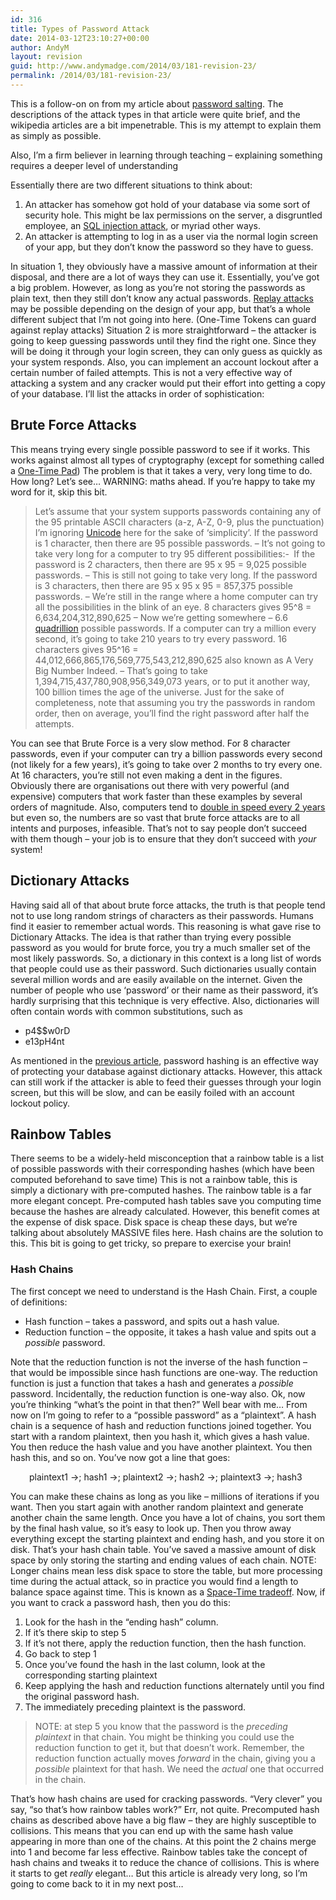 ```yaml
---
id: 316
title: Types of Password Attack
date: 2014-03-12T23:10:27+00:00
author: AndyM
layout: revision
guid: http://www.andymadge.com/2014/03/181-revision-23/
permalink: /2014/03/181-revision-23/
---
```

This is a follow-on on from my article about [password salting](http://www.andymadge.com/2009/08/password-salting-techniques/). The descriptions of the attack types in that article were quite brief, and the wikipedia articles are a bit impenetrable. This is my attempt to explain them as simply as possible.

Also, I&#8217;m a firm believer in learning through teaching &#8211; explaining something requires a deeper level of understanding

Essentially there are two different situations to think about:

  1. An attacker has somehow got hold of your database via some sort of security hole. This might be lax permissions on the server, a disgruntled employee, an [SQL injection attack](http://en.wikipedia.org/wiki/SQL_injection), or myriad other ways.
  2. An attacker is attempting to log in as a user via the normal login screen of your app, but they don&#8217;t know the password so they have to guess.

In situation 1, they obviously have a massive amount of information at their disposal, and there are a lot of ways they can use it. Essentially, you&#8217;ve got a big problem. However, as long as you&#8217;re not storing the passwords as plain text, then they still don&#8217;t know any actual passwords. [Replay attacks](http://en.wikipedia.org/wiki/Replay_attack) may be possible depending on the design of your app, but that&#8217;s a whole different subject that I&#8217;m not going into here. (One-Time Tokens can guard against replay attacks) Situation 2 is more straightforward &#8211; the attacker is going to keep guessing passwords until they find the right one. Since they will be doing it through your login screen, they can only guess as quickly as your system responds. Also, you can implement an account lockout after a certain number of failed attempts. This is not a very effective way of attacking a system and any cracker would put their effort into getting a copy of your database. I&#8217;ll list the attacks in order of sophistication:

## Brute Force Attacks

This means trying every single possible password to see if it works. This works against almost all types of cryptography (except for something called a [One-Time Pad](http://en.wikipedia.org/wiki/One-time_pad)) The problem is that it takes a very, very long time to do. How long? Let&#8217;s see&#8230; WARNING: maths ahead. If you&#8217;re happy to take my word for it, skip this bit.

> Let&#8217;s assume that your system supports passwords containing any of the 95 printable ASCII characters (a-z, A-Z, 0-9, plus the punctuation) I&#8217;m ignoring [Unicode](http://en.wikipedia.org/wiki/Unicode) here for the sake of &#8216;simplicity&#8217;. If the password is 1 character, then there are 95 possible passwords. &#8211; It&#8217;s not going to take very long for a computer to try 95 different possibilities<img src="http://www.andymadge.com/blog/wp-includes/images/smilies/simple-smile.png" alt=":-)" class="wp-smiley" style="height: 1em; max-height: 1em;" /> If the password is 2 characters, then there are 95 x 95 = 9,025 possible passwords. &#8211; This is still not going to take very long. If the password is 3 characters, then there are 95 x 95 x 95 = 857,375 possible passwords. &#8211; We&#8217;re still in the range where a home computer can try all the possibilities in the blink of an eye. 8 characters gives 95^8 = 6,634,204,312,890,625 &#8211; Now we&#8217;re getting somewhere &#8211; 6.6 [quadrillion](http://en.wikipedia.org/wiki/Quadrillion "Quadrillion") possible passwords. If a computer can try a million every second, it&#8217;s going to take 210 years to try every password. 16 characters gives 95^16 = 44,012,666,865,176,569,775,543,212,890,625 also known as A Very Big Number Indeed. &#8211; That&#8217;s going to take 1,394,715,437,780,908,956,349,073 years, or to put it another way, 100 billion times the age of the universe. Just for the sake of completeness, note that assuming you try the passwords in random order, then on average, you&#8217;ll find the right password after half the attempts.

You can see that Brute Force is a very slow method. For 8 character passwords, even if your computer can try a billion passwords every second (not likely for a few years), it&#8217;s going to take over 2 months to try every one. At 16 characters, you&#8217;re still not even making a dent in the figures. Obviously there are organisations out there with very powerful (and expensive) computers that work faster than these examples by several orders of magnitude. Also, computers tend to [double in speed every 2 years](http://en.wikipedia.org/wiki/Moore's_law) but even so, the numbers are so vast that brute force attacks are to all intents and purposes, infeasible. That&#8217;s not to say people don&#8217;t succeed with them though &#8211; your job is to ensure that they don&#8217;t succeed with _your_ system!

## **Dictionary Attacks**

Having said all of that about brute force attacks, the truth is that people tend not to use long random strings of characters as their passwords. Humans find it easier to remember actual words. This reasoning is what gave rise to Dictionary Attacks. The idea is that rather than trying every possible password as you would for brute force, you try a much smaller set of the most likely passwords. So, a dictionary in this context is a long list of words that people could use as their password. Such dictionaries usually contain several million words and are easily available on the internet. Given the number of people who use &#8216;password&#8217; or their name as their password, it&#8217;s hardly surprising that this technique is very effective. Also, dictionaries will often contain words with common substitutions, such as

  * p4$$w0rD
  * e13pH4nt

As mentioned in the [previous article](http://www.andymadge.com/2009/08/password-salting-techniques/), password hashing is an effective way of protecting your database against dictionary attacks. However, this attack can still work if the attacker is able to feed their guesses through your login screen, but this will be slow, and can be easily foiled with an account lockout policy.

## Rainbow Tables

There seems to be a widely-held misconception that a rainbow table is a list of possible passwords with their corresponding hashes (which have been computed beforehand to save time) This is not a rainbow table, this is simply a dictionary with pre-computed hashes. The rainbow table is a far more elegant concept. Pre-computed hash tables save you computing time because the hashes are already calculated. However, this benefit comes at the expense of disk space. Disk space is cheap these days, but we&#8217;re talking about absolutely MASSIVE files here. Hash chains are the solution to this. This bit is going to get tricky, so prepare to exercise your brain!

### Hash Chains

The first concept we need to understand is the Hash Chain. First, a couple of definitions:

  * Hash function &#8211; takes a password, and spits out a hash value.
  * Reduction function &#8211; the opposite, it takes a hash value and spits out a _possible_ password.

Note that the reduction function is not the inverse of the hash function &#8211; that would be impossible since hash functions are one-way. The reduction function is just a function that takes a hash and generates a _possible_ password. Incidentally, the reduction function is one-way also. Ok, now you&#8217;re thinking &#8220;what&#8217;s the point in that then?&#8221; Well bear with me&#8230; From now on I&#8217;m going to refer to a &#8220;possible password&#8221; as a &#8220;plaintext&#8221;. A hash chain is a sequence of hash and reduction functions joined together. You start with a random plaintext, then you hash it, which gives a hash value. You then reduce the hash value and you have another plaintext. You then hash this, and so on. You&#8217;ve now got a line that goes:

<p style="padding-left: 30px;">
  plaintext1 ->; hash1 ->; plaintext2 ->; hash2 ->; plaintext3 ->; hash3
</p>

You can make these chains as long as you like &#8211; millions of iterations if you want. Then you start again with another random plaintext and generate another chain the same length. Once you have a lot of chains, you sort them by the final hash value, so it&#8217;s easy to look up. Then you throw away everything except the starting plaintext and ending hash, and you store it on disk. That&#8217;s your hash chain table. You&#8217;ve saved a massive amount of disk space by only storing the starting and ending values of each chain. NOTE: Longer chains mean less disk space to store the table, but more processing time during the actual attack, so in practice you would find a length to balance space against time. This is known as a [Space-Time tradeoff](http://en.wikipedia.org/wiki/Space-time_tradeoff). Now, if you want to crack a password hash, then you do this:

  1. Look for the hash in the &#8220;ending hash&#8221; column.
  2. If it&#8217;s there skip to step 5
  3. If it&#8217;s not there, apply the reduction function, then the hash function.
  4. Go back to step 1
  5. Once you&#8217;ve found the hash in the last column, look at the corresponding starting plaintext
  6. Keep applying the hash and reduction functions alternately until you find the original password hash.
  7. The immediately preceding plaintext is the password.

> NOTE: at step 5 you know that the password is the _preceding plaintext_ in that chain. You might be thinking you could use the reduction function to get it, but that doesn&#8217;t work. Remember, the reduction function actually moves _forward_ in the chain, giving you a _possible_ plaintext for that hash. We need the _actual_ one that occurred in the chain.

That&#8217;s how hash chains are used for cracking passwords. &#8220;Very clever&#8221; you say, &#8220;so that&#8217;s how rainbow tables work?&#8221; Err, not quite. Precomputed hash chains as described above have a big flaw &#8211; they are highly susceptible to collisions. This means that you can end up with the same hash value appearing in more than one of the chains. At this point the 2 chains merge into 1 and become far less effective. Rainbow tables take the concept of hash chains and tweaks it to reduce the chance of collisions. This is where it starts to get _really_ elegant&#8230; But this article is already very long, so I&#8217;m going to come back to it in my next post&#8230;